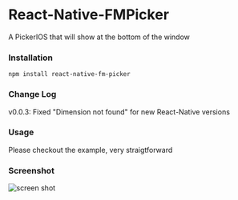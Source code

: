 # React-Native-FMPicker
A PickerIOS that will show at the bottom of the window

### Installation
`npm install react-native-fm-picker`

### Change Log
v0.0.3: Fixed "Dimension not found" for new React-Native versions

### Usage
Please checkout the example, very straigtforward

### Screenshot
![screen shot](https://raw.githubusercontent.com/peter4k/React-Native-FMPicker/master/screenshot.png)
